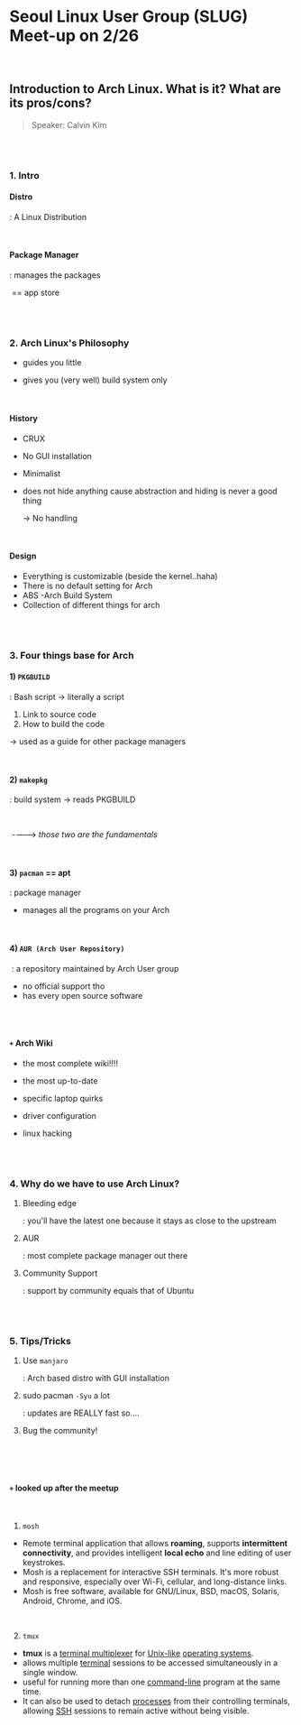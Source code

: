 # Seoul Linux User Group (SLUG) Meet-up on 2/26

<br>

## Introduction to Arch Linux. What is it? What are its pros/cons?

> Speaker: Calvin Kim  

<br>

<br>

### 1. Intro



#### Distro

: A Linux Distribution

<br>

#### Package Manager

: manages the packages

​    == app store

<br>

<br>

### 2. Arch Linux's Philosophy

- guides you little

- gives you (very well) build system only

  

  <br>

#### History

- CRUX

- No GUI installation
- Minimalist
- does not hide anything cause abstraction and hiding is never a good thing

  -> No handling

<br>

#### Design

- Everything is customizable (beside the kernel..haha)
- There is no default setting for Arch
- ABS -Arch Build System
- Collection of different things for arch

<br>

<br>

### 3. Four things base for Arch

#### 1) `PKGBUILD` 

: Bash script -> literally a script

1. Link to source code
2. How to build the code

  -> used as a guide for other package managers

<br>

#### 2) `makepkg`

  : build system -> reads PKGBUILD

<br>

​				   ----> *those two are the fundamentals*

<br>

#### 3) `pacman`   == apt

   : package manager

- manages all the programs on your Arch

<br>

#### 4) `AUR (Arch User Repository)`

​    : a repository maintained by Arch User group

- no official support tho
- has every open source software 

<br>

<br>

#### `+`  Arch Wiki

- the most complete wiki!!!!

- the most up-to-date

- specific laptop quirks

- driver configuration

- linux hacking

  <br>
  
  <br>

### 4. Why do we have to use Arch Linux?

1. Bleeding edge

   : you'll have the latest one because it stays as close to the upstream

2. AUR

   : most complete package manager out there

3. Community Support

   : support by community equals that of Ubuntu

<br>

<br>



### 5. Tips/Tricks

1. Use `manjaro`

   : Arch based distro with GUI installation

2. sudo pacman  `-Syu` a lot

   : updates are REALLY fast so....

3. Bug the community!

<br>

<br>

<br>





#### `+`   looked up after the meetup

<br>

1. `mosh`
   
- Remote terminal application that allows **roaming**, supports **intermittent connectivity**, and provides intelligent **local echo** and line editing of user keystrokes. 
- Mosh is a replacement for interactive SSH terminals. It's more robust and responsive, especially over Wi-Fi, cellular, and long-distance links.
- Mosh is free software, available for GNU/Linux, BSD, macOS, Solaris, Android, Chrome, and iOS.

<br>

2.  `tmux`
- **tmux** is a [terminal multiplexer](https://en.wikipedia.org/wiki/Terminal_multiplexer) for [Unix-like](https://en.wikipedia.org/wiki/Unix-like) [operating systems](https://en.wikipedia.org/wiki/Operating_system). 
- allows multiple [terminal](https://en.wikipedia.org/wiki/Computer_terminal) sessions to be accessed simultaneously in a single window. 
- useful for running more than one [command-line](https://en.wikipedia.org/wiki/Command-line_interface) program at the same time. 
- It can also be used to detach [processes](https://en.wikipedia.org/wiki/Process_(computing)) from their controlling terminals, allowing [SSH](https://en.wikipedia.org/wiki/Secure_Shell) sessions to remain active without being visible.


